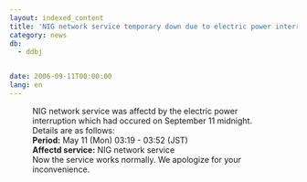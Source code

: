 ```yaml
---
layout: indexed_content
title: 'NIG network service temporary down due to electric power interruption'
category: news
db:
  - ddbj


date: 2006-09-11T00:00:00
lang: en
---
```


<html>
<dd>NIG network service was affectd by the electric power<br> interruption which had occured on September 11 midnight.<br> Details are as follows:
<dd><b>Period:</b> May 11 (Mon) 03:19 - 03:52 (JST)<br><b>Affectd service:</b> NIG network service
<dd>Now the service works normally. We apologize for your inconvenience.</dd>
</dd>
</dd>
</html>
